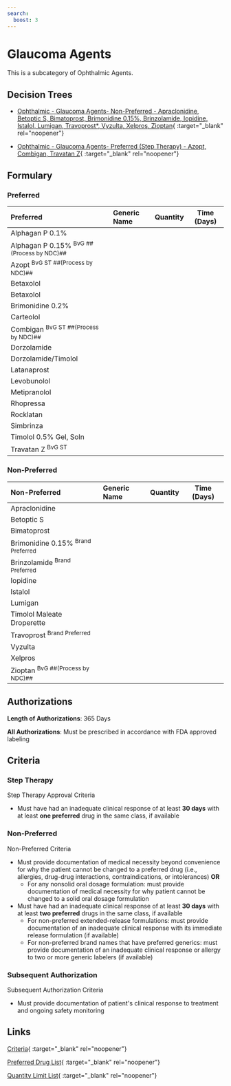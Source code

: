 ```yaml
---
search:
  boost: 3
---
```


# Glaucoma Agents

This is a subcategory of Ophthalmic Agents.

## Decision Trees

- [Ophthalmic - Glaucoma Agents- Non-Preferred - Apraclonidine, Betoptic S, Bimatoprost, Brimonidine 0.15%, Brinzolamide, Iopidine, Istalol, Lumigan, Travoprost*, Vyzulta, Xelpros, Zioptan](https://forms.office.com/Pages/ResponsePage.aspx?id=nPhjxpvvj0G9PUHkbAzgaN9UYz8EqmlIs3_TYn4TbXBURFlFT0ZNMUxFV0tITEdERjYxOFMxTExZSCQlQCN0PWcu){ :target="_blank" rel="noopener"}

- [Ophthalmic - Glaucoma Agents- Preferred (Step Therapy) - Azopt, Combigan, Travatan Z](https://forms.office.com/Pages/ResponsePage.aspx?id=nPhjxpvvj0G9PUHkbAzgaN9UYz8EqmlIs3_TYn4TbXBUQkJQSzVNNjBIU0tXN1NTNTFaNDFYM0k1NyQlQCN0PWcu){ :target="_blank" rel="noopener"}

## Formulary

### Preferred

| Preferred                       | Generic Name | Quantity | Time (Days) |
|:--------------------------------|:-------------|:--------:|:-----------:|
| Alphagan P 0.1%                 |              |          |             |
| Alphagan P 0.15% <sup>BvG ##(Process by NDC)##</sup> |              |          |             |
| Azopt <sup>BvG ST ##(Process by NDC)##</sup>         |              |          |             |
| Betaxolol                       |              |          |             |
| Betaxolol                       |              |          |             |
| Brimonidine 0.2%                |              |          |             |
| Carteolol                       |              |          |             |
| Combigan <sup>BvG ST ##(Process by NDC)##</sup>      |              |          |             |
| Dorzolamide                     |              |          |             |
| Dorzolamide/Timolol             |              |          |             |
| Latanaprost                     |              |          |             |
| Levobunolol                     |              |          |             |
| Metipranolol                    |              |          |             |
| Rhopressa                       |              |          |             |
| Rocklatan                       |              |          |             |
| Simbrinza                       |              |          |             |
| Timolol 0.5% Gel, Soln          |              |          |             |
| Travatan Z <sup>BvG ST</sup>    |              |          |             |

### Non-Preferred

| Non-Preferred                                                                                         | Generic Name | Quantity | Time (Days) |
|:------------------------------------------------------------------------------------------------------|:-------------|:--------:|:-----------:|
| Apraclonidine                                                                                         |              |          |             |
| Betoptic S                                                                                            |              |          |             |
| Bimatoprost                                                                                           |              |          |             |
| <span title = "Brand Preferred: Alphagan P 0.15%">Brimonidine 0.15%</span> <sup>Brand Preferred</sup> |              |          |             |
| <span title = "Brand Preferred: Azopt">Brinzolamide</span> <sup>Brand Preferred</sup>                                  |              |          |             |
| Iopidine                                                                                              |              |          |             |
| Istalol                                                                                               |              |          |             |
| Lumigan                                                                                               |              |          |             |
| Timolol Maleate Droperette                                                                            |              |          |             |
| <span title = "Brand Preferred: Travatan Z">Travoprost</span> <sup>Brand Preferred</sup>                               |              |          |             |
| Vyzulta                                                                                               |              |          |             |
| Xelpros                                                                                               |              |          |             |
| Zioptan <sup>BvG ##(Process by NDC)##</sup>                                                                                |              |          |             |

## Authorizations

**Length of Authorizations**: 365 Days

**All Authorizations**: Must be prescribed in accordance with FDA approved labeling

## Criteria

### Step Therapy

Step Therapy Approval Criteria

- Must have had an inadequate clinical response of at least **30 days** with at least **one preferred** drug in the same class, if available

### Non-Preferred

Non-Preferred Criteria

- Must provide documentation of medical necessity beyond convenience for why the patient cannot be changed to a preferred drug (i.e., allergies, drug-drug interactions, contraindications, or intolerances) **OR**
    - For any nonsolid oral dosage formulation: must provide documentation of medical necessity for why patient cannot be changed to a solid oral dosage formulation
- Must have had an inadequate clinical response of at least **30 days** with at least **two preferred** drugs in the same class, if available
    - For non-preferred extended-release formulations: must provide documentation of an inadequate clinical response with its immediate release formulation (if available)
    - For non-preferred brand names that have preferred generics: must provide documentation of an inadequate clinical response or allergy to two or more generic labelers (if available)

### Subsequent Authorization

Subsequent Authorization Criteria

- Must provide documentation of patient's clinical response to treatment and ongoing safety monitoring

## Links

[Criteria](https://medicaid.ohio.gov/static/PHM/drug-coverage/20230701+UPDL+Criteria+_v1_FINAL.approved.pdf#page=89){ :target="_blank" rel="noopener"}

[Preferred Drug List](https://medicaid.ohio.gov/static/PHM/drug-coverage/20230701_UPDL_FINAL_ODM.approved.v2.pdf#page=29){ :target="_blank" rel="noopener"}

[Quantity Limit List](https://pharmacy.medicaid.ohio.gov/sites/default/files/20230101_Ohio_Medicaid_Quantity_Document_APPROVED.pdf){ :target="_blank" rel="noopener"}
